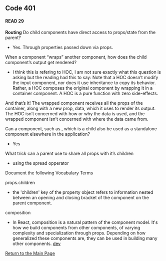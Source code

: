 ## Code 401
#### READ 29

**Routing**
Do child components have direct access to props/state from the parent?
- Yes. Through properties passed down via props.

When a component “wraps” another component, how does the child component’s output get rendered?
- I think this is refering to HOC, I am not sure exactly what this question is asking but the reading had this to say: Note that a HOC doesn’t modify the input component, nor does it use inheritance to copy its behavior. Rather, a HOC composes the original component by wrapping it in a container component. A HOC is a pure function with zero side-effects.

And that’s it! The wrapped component receives all the props of the container, along with a new prop, data, which it uses to render its output. The HOC isn’t concerned with how or why the data is used, and the wrapped component isn’t concerned with where the data came from.

Can a component, such as <Content />, which is a child also be used as a standalone component elsewhere in the application?
- Yes

What trick can a parent use to share all props with it’s children
- using the spread opperator

Document the following Vocabulary Terms

props.children
- the 'children' key of the property object refers to information nested between an opening and closing bracket of the component on the parent component.

composition
- In React, composition is a natural pattern of the component model. It's how we build components from other components, of varying complexity and specialization through props. Depending on how generalized these components are, they can be used in building many other components. [dev](https://dev.to/bouhm/thinking-in-react-component-composition-fp5)

[Return to the Main Page](README.md)